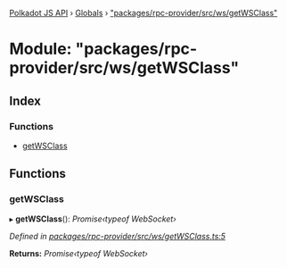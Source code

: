 [Polkadot JS API](../README.md) › [Globals](../globals.md) › ["packages/rpc-provider/src/ws/getWSClass"](_packages_rpc_provider_src_ws_getwsclass_.md)

# Module: "packages/rpc-provider/src/ws/getWSClass"

## Index

### Functions

* [getWSClass](_packages_rpc_provider_src_ws_getwsclass_.md#getwsclass)

## Functions

###  getWSClass

▸ **getWSClass**(): *Promise‹typeof WebSocket›*

*Defined in [packages/rpc-provider/src/ws/getWSClass.ts:5](https://github.com/polkadot-js/api/blob/6e6fa4a97c/packages/rpc-provider/src/ws/getWSClass.ts#L5)*

**Returns:** *Promise‹typeof WebSocket›*
